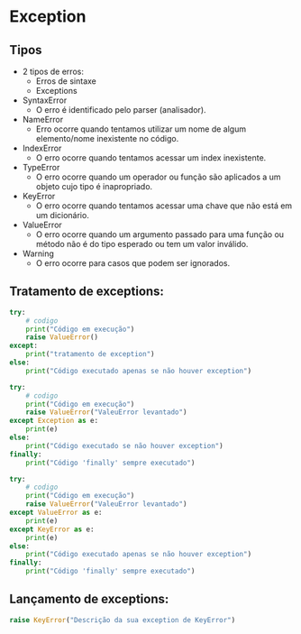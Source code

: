 # Exception

## Tipos
- 2 tipos de erros:
    - Erros de sintaxe
    - Exceptions
- SyntaxError
    - O erro é identificado pelo parser (analisador).
- NameError
    - Erro ocorre quando tentamos utilizar um nome de algum elemento/nome inexistente no código.
- IndexError
    - O erro ocorre quando tentamos acessar um index inexistente.
- TypeError
    - O erro ocorre quando um operador ou função são aplicados a um objeto cujo tipo é inapropriado.
- KeyError
    - O erro ocorre quando tentamos acessar uma chave que não está em um dicionário.
- ValueError
    - O erro ocorre quando um argumento passado para uma função ou método não é do tipo esperado ou tem um valor inválido.
- Warning
    - O erro ocorre para casos que podem ser ignorados.


## Tratamento de exceptions:
```python
try:
    # codigo
    print("Código em execução")
    raise ValueError()
except:
    print("tratamento de exception")
else:
    print("Código executado apenas se não houver exception")
```  

```python
try:
    # codigo
    print("Código em execução")
    raise ValueError("ValeuError levantado")
except Exception as e:
    print(e)
else:
    print("Código executado se não houver exception")
finally:
    print("Código 'finally' sempre executado")
```  

```python
try:
    # codigo
    print("Código em execução")
    raise ValueError("ValeuError levantado")
except ValueError as e:
    print(e)
except KeyError as e:
    print(e)
else:
    print("Código executado apenas se não houver exception")
finally:
    print("Código 'finally' sempre executado")
```  

## Lançamento de exceptions:
```python
raise KeyError("Descrição da sua exception de KeyError")
```  
 